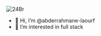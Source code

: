 ![24Br](https://github.com/user-attachments/assets/46b07f2a-c696-4dad-985f-a72bd26bc963)

- 👋 Hi, I’m @abderrahmane-laourf
- 👀 I’m interested in full stack

<!---
abderrahmane-laourf/abderrahmane-laourf is a ✨ special ✨ repository because its `README.md` (this file) appears on your GitHub profile.
You can click the Preview link to take a look at your changes.
--->
